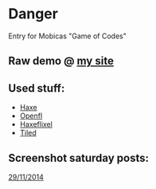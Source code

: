 Danger
======

Entry for Mobicas "Game of Codes"

Raw demo @ [my site](https://nazywam.github.io/projects/Danger/)
-------------


Used stuff:
-------------

* [Haxe](http://haxe.org/)
* [Openfl](http://www.openfl.org/)
* [Haxeflixel](http://haxeflixel.com/)
* [Tiled](http://www.mapeditor.org/)

Screenshot saturday posts:
-------------
[29/11/2014](https://www.reddit.com/r/gamedev/comments/2nq9ru/screenshot_saturday_200_giving_thanks_to_gaming/cmg12hk)
